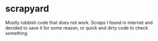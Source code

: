 # scrapyard
Mostly rubbish code that does not work. Scraps I found in internet and decided to save it for some reason, or quick and dirty code to check something
